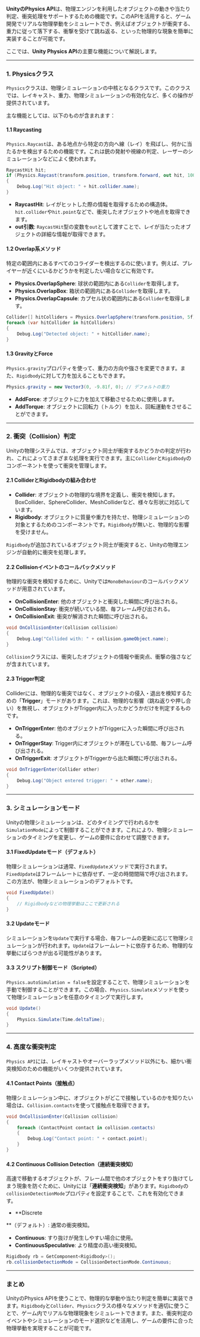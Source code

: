 **UnityのPhysics API**は、物理エンジンを利用したオブジェクトの動きや当たり判定、衝突処理をサポートするための機能です。このAPIを活用すると、ゲーム開発でリアルな物理挙動をシミュレートでき、例えばオブジェクトが衝突する、重力に従って落下する、衝撃を受けて跳ね返る、といった物理的な現象を簡単に実装することが可能です。

ここでは、**Unity Physics API**の主要な機能について解説します。

---

### 1. **Physicsクラス**
`Physics`クラスは、物理シミュレーションの中核となるクラスです。このクラスでは、レイキャスト、重力、物理シミュレーションの有効化など、多くの操作が提供されています。

主な機能としては、以下のものが含まれます：

#### 1.1 **Raycasting**
`Physics.Raycast`は、ある地点から特定の方向へ線（レイ）を飛ばし、何かに当たるかを検出するための機能です。これは銃の発射や視線の判定、レーザーのシミュレーションなどによく使われます。

```csharp
RaycastHit hit;
if (Physics.Raycast(transform.position, transform.forward, out hit, 100f)) 
{
    Debug.Log("Hit object: " + hit.collider.name);
}
```

- **RaycastHit**: レイがヒットした際の情報を取得するための構造体。`hit.collider`や`hit.point`などで、衝突したオブジェクトや地点を取得できます。
- **out引数**: `RaycastHit`型の変数を`out`として渡すことで、レイが当たったオブジェクトの詳細な情報が取得できます。

#### 1.2 **Overlap系メソッド**
特定の範囲内にあるすべてのコライダーを検出するのに使います。例えば、プレイヤーが近くにいるかどうかを判定したい場合などに有効です。

- **Physics.OverlapSphere**: 球状の範囲内にある`Collider`を取得します。
- **Physics.OverlapBox**: 箱状の範囲内にある`Collider`を取得します。
- **Physics.OverlapCapsule**: カプセル状の範囲内にある`Collider`を取得します。

```csharp
Collider[] hitColliders = Physics.OverlapSphere(transform.position, 5f);
foreach (var hitCollider in hitColliders)
{
    Debug.Log("Detected object: " + hitCollider.name);
}
```

#### 1.3 **GravityとForce**
`Physics.gravity`プロパティを使って、重力の方向や強さを変更できます。また、`Rigidbody`に対して力を加えることもできます。

```csharp
Physics.gravity = new Vector3(0, -9.81f, 0); // デフォルトの重力
```

- **AddForce**: オブジェクトに力を加えて移動させるために使用します。
- **AddTorque**: オブジェクトに回転力（トルク）を加え、回転運動をさせることができます。

---

### 2. **衝突（Collision）判定**
Unityの物理システムでは、オブジェクト同士が衝突するかどうかの判定が行われ、これによってさまざまな処理を実行できます。主に`Collider`と`Rigidbody`のコンポーネントを使って衝突を管理します。

#### 2.1 **ColliderとRigidbodyの組み合わせ**
- **Collider**: オブジェクトの物理的な境界を定義し、衝突を検知します。BoxCollider、SphereCollider、MeshColliderなど、様々な形状に対応しています。
- **Rigidbody**: オブジェクトに質量や重力を持たせ、物理シミュレーションの対象とするためのコンポーネントです。`Rigidbody`が無いと、物理的な影響を受けません。

`Rigidbody`が追加されているオブジェクト同士が衝突すると、Unityの物理エンジンが自動的に衝突を処理します。

#### 2.2 **Collisionイベントのコールバックメソッド**
物理的な衝突を検知するために、Unityでは`MonoBehaviour`のコールバックメソッドが用意されています。

- **OnCollisionEnter**: 他のオブジェクトと衝突した瞬間に呼び出される。
- **OnCollisionStay**: 衝突が続いている間、毎フレーム呼び出される。
- **OnCollisionExit**: 衝突が解消された瞬間に呼び出される。

```csharp
void OnCollisionEnter(Collision collision)
{
    Debug.Log("Collided with: " + collision.gameObject.name);
}
```

`Collision`クラスには、衝突したオブジェクトの情報や衝突点、衝撃の強さなどが含まれています。

#### 2.3 **Trigger判定**
Colliderには、物理的な衝突ではなく、オブジェクトの侵入・退出を検知するための「**Trigger**」モードがあります。これは、物理的な影響（跳ね返りや押し合い）を無視し、オブジェクトがTrigger内に入ったかどうかだけを判定するものです。

- **OnTriggerEnter**: 他のオブジェクトがTriggerに入った瞬間に呼び出される。
- **OnTriggerStay**: Trigger内にオブジェクトが滞在している間、毎フレーム呼び出される。
- **OnTriggerExit**: オブジェクトがTriggerから出た瞬間に呼び出される。

```csharp
void OnTriggerEnter(Collider other)
{
    Debug.Log("Object entered trigger: " + other.name);
}
```

---

### 3. **シミュレーションモード**
Unityの物理シミュレーションは、どのタイミングで行われるかを`SimulationMode`によって制御することができます。これにより、物理シミュレーションのタイミングを変更し、ゲームの要件に合わせて調整できます。

#### 3.1 **FixedUpdateモード（デフォルト）**
物理シミュレーションは通常、`FixedUpdate`メソッドで実行されます。`FixedUpdate`はフレームレートに依存せず、一定の時間間隔で呼び出されます。この方法が、物理シミュレーションのデフォルトです。

```csharp
void FixedUpdate()
{
    // Rigidbodyなどの物理挙動はここで更新される
}
```

#### 3.2 **Updateモード**
シミュレーションを`Update`で実行する場合、毎フレームの更新に応じて物理シミュレーションが行われます。`Update`はフレームレートに依存するため、物理的な挙動にばらつきが出る可能性があります。

#### 3.3 **スクリプト制御モード（Scripted）**
`Physics.autoSimulation = false`を設定することで、物理シミュレーションを手動で制御することができます。この場合、`Physics.Simulate`メソッドを使って物理シミュレーションを任意のタイミングで実行します。

```csharp
void Update()
{
    Physics.Simulate(Time.deltaTime);
}
```

---

### 4. **高度な衝突判定**
`Physics API`には、レイキャストやオーバーラップメソッド以外にも、細かい衝突検知のための機能がいくつか提供されています。

#### 4.1 **Contact Points（接触点）**
物理シミュレーション中に、オブジェクトがどこで接触しているのかを知りたい場合は、`Collision.contacts`を使って接触点を取得できます。

```csharp
void OnCollisionEnter(Collision collision)
{
    foreach (ContactPoint contact in collision.contacts)
    {
        Debug.Log("Contact point: " + contact.point);
    }
}
```

#### 4.2 **Continuous Collision Detection（連続衝突検知）**
高速で移動するオブジェクトが、フレーム間で他のオブジェクトをすり抜けてしまう現象を防ぐために、Unityには「**連続衝突検知**」があります。`Rigidbody`の`collisionDetectionMode`プロパティを設定することで、これを有効化できます。

- **Discrete

**（デフォルト）: 通常の衝突検知。
- **Continuous**: すり抜けが発生しやすい場合に使用。
- **ContinuousSpeculative**: より精度の高い衝突検知。

```csharp
Rigidbody rb = GetComponent<Rigidbody>();
rb.collisionDetectionMode = CollisionDetectionMode.Continuous;
```

---

### まとめ
UnityのPhysics APIを使うことで、物理的な挙動や当たり判定を簡単に実装できます。`Rigidbody`と`Collider`、`Physics`クラスの様々なメソッドを適切に使うことで、ゲーム内でリアルな物理現象をシミュレートできます。また、衝突判定のイベントやシミュレーションのモード選択などを活用し、ゲームの要件に合った物理挙動を実現することが可能です。